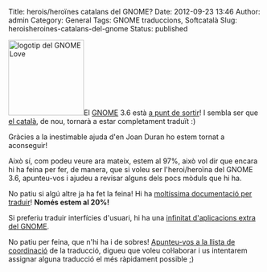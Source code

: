 Title: herois/heroïnes catalans del GNOME?
Date: 2012-09-23 13:46
Author: admin
Category: General
Tags: GNOME traduccions, Softcatalà
Slug: heroisheroines-catalans-del-gnome
Status: published

[<img src="http://gil.badall.net/wp-content/uploads/2007/12/gnomelovelogo.png" title="logotip del GNOME Love" class="alignright size-full wp-image-259" width="150" height="150" />](http://gil.badall.net/wp-content/uploads/2007/12/gnomelovelogo.png)El [GNOME](http://www.gnome.org "Pàgina web del projecte d'escriptori lliure GNOME") 3.6 està [a punt de sortir](https://live.gnome.org/ThreePointFive "Calendari del desenvolupament del GNOME 3.6")! I sembla ser que [el català](http://l10n.gnome.org/languages/ca/gnome-3-6/ui/ "Estadístiques de traducció del GNOME 3.6 al català"), de nou, tornarà a estar completament traduït :)

Gràcies a la inestimable ajuda d'en Joan Duran ho estem tornat a aconseguir!

Això sí, com podeu veure ara mateix, estem al 97%, això vol dir que encara hi ha feina per fer, de manera, que si voleu ser l'heroi/heroïna del GNOME 3.6, apunteu-vos i ajudeu a revisar alguns dels pocs mòduls que hi ha.

No patiu si algú altre ja ha fet la feina! Hi ha [moltíssima documentació per traduir](http://l10n.gnome.org/languages/ca/gnome-3-6/doc/ "Estadístiques de traducció de la doocumentació del GNOME 3.6 al català")! **Només estem al 20%!**

Si preferiu traduir interfícies d'usuari, hi ha una [infinitat d'aplicacions extra del GNOME](http://l10n.gnome.org/languages/ca/gnome-extras/ui/ "Estadístiques de traducció al català de les aplicacions extra del GNOME").

No patiu per feina, que n'hi ha i de sobres! [Apunteu-vos a la llista de coordinació](http://llistes.softcatala.org/mailman/listinfo/gnome "Llista de correu de Softcatalà de coordinació de la traducció del GNOME al català") de la traducció, digueu que voleu coŀlaborar i us intentarem assignar alguna traducció el més ràpidament possible ;)
